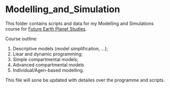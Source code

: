 # Modelling_and_Simulation
This folder contains scripts and data for my Modelling and Simulations course for [Future Earth Planet Studies](https://www.uva.nl/programmas/bachelors/future-planet-studies/future-planet-studies.html).

Course outline:

1. Descriptive models (model simplification, ...);
2. Liear and dynamic programming;
2. Simple compartmental models;
3. Advanced compartmental models
4. Individual/Agen-based modelling.

This file will sone be updated with detailes over the programme and scripts.
